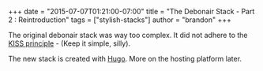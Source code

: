 +++
date = "2015-07-07T01:21:00-07:00"
title = "The Debonair Stack  - Part 2 : Reintroduction"
tags = ["stylish-stacks"]
author = "brandon"
+++

The original debonair stack was way too complex. It did not adhere to the [KISS principle](https://en.wikipedia.org/wiki/KISS_principle) - (Keep it simple, silly).

The new stack is created with [Hugo](http://gohugo.io/). More on the hosting platform later.
